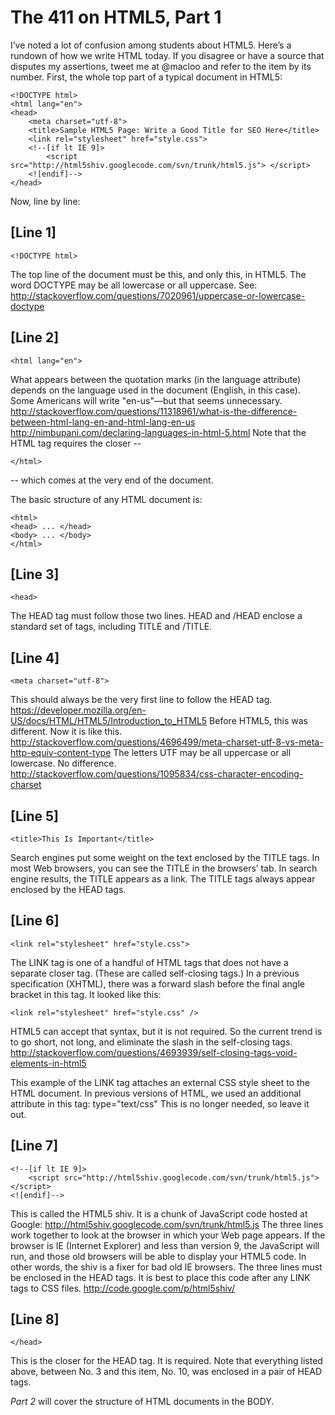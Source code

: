 # The 411 on HTML5, Part 1

I’ve noted a lot of confusion among students about HTML5. Here’s a rundown of how we write HTML today. If you disagree or have a source that disputes my assertions, tweet me at @macloo and refer to the item by its number. 
First, the whole top part of a typical document in HTML5:

	<!DOCTYPE html>
	<html lang="en">
	<head>
		<meta charset="utf-8">
		<title>Sample HTML5 Page: Write a Good Title for SEO Here</title>
		<link rel="stylesheet" href="style.css">
		<!--[if lt IE 9]>
			<script src="http://html5shiv.googlecode.com/svn/trunk/html5.js"> </script>
		<![endif]-->
	</head>

Now, line by line:

## [Line 1]

	<!DOCTYPE html>

The top line of the document must be this, and only this, in HTML5. The word DOCTYPE may be all lowercase or all uppercase. See: 
<http://stackoverflow.com/questions/7020961/uppercase-or-lowercase-doctype>

## [Line 2]

	<html lang="en">

What appears between the quotation marks (in the language attribute) depends on the language used in the document (English, in this case). Some Americans will write "en-us"—but that seems unnecessary. 
<http://stackoverflow.com/questions/11318961/what-is-the-difference-between-html-lang-en-and-html-lang-en-us>
<http://nimbupani.com/declaring-languages-in-html-5.html>
Note that the HTML tag requires the closer -- 

	</html>

-- which comes at the very end of the document.

The basic structure of any HTML document is:

	<html>
	<head> ... </head>
	<body> ... </body>
	</html>

## [Line 3]

	<head>

The HEAD tag must follow those two lines. HEAD and /HEAD enclose a standard set of tags, including TITLE and /TITLE. 

## [Line 4]

	<meta charset="utf-8">

This should always be the very first line to follow the HEAD tag.
https://developer.mozilla.org/en-US/docs/HTML/HTML5/Introduction_to_HTML5 
Before HTML5, this was different. Now it is like this.
http://stackoverflow.com/questions/4696499/meta-charset-utf-8-vs-meta-http-equiv-content-type 
The letters UTF may be all uppercase or all lowercase. No difference. 
http://stackoverflow.com/questions/1095834/css-character-encoding-charset

## [Line 5]

	<title>This Is Important</title>

Search engines put some weight on the text enclosed by the TITLE tags. In most Web browsers, you can see the TITLE in the browsers’ tab. In search engine results, the TITLE appears as a link.
The TITLE tags always appear enclosed by the HEAD tags.

## [Line 6]

	<link rel="stylesheet" href="style.css">

The LINK tag is one of a handful of HTML tags that does not have a separate closer tag. (These are called self-closing tags.) In a previous specification (XHTML), there was a forward slash before the final angle bracket in this tag. It looked like this:

	<link rel="stylesheet" href="style.css" />

HTML5 can accept that syntax, but it is not required. So the current trend is to go short, not long, and eliminate the slash in the self-closing tags.
http://stackoverflow.com/questions/4693939/self-closing-tags-void-elements-in-html5

This example of the LINK tag attaches an external CSS style sheet to the HTML document. In previous versions of HTML, we used an additional attribute in this tag: type="text/css" 
This is no longer needed, so leave it out.

## [Line 7]

	<!--[if lt IE 9]>
		<script src="http://html5shiv.googlecode.com/svn/trunk/html5.js"> </script>
	<![endif]-->

This is called the HTML5 shiv. It is a chunk of JavaScript code hosted at Google: 
<http://html5shiv.googlecode.com/svn/trunk/html5.js>
The three lines work together to look at the browser in which your Web page appears. If the browser is IE (Internet Explorer) and less than version 9, the JavaScript will run, and those old browsers will be able to display your HTML5 code. In other words, the shiv is a fixer for bad old IE browsers.
The three lines must be enclosed in the HEAD tags. 
It is best to place this code after any LINK tags to CSS files.
http://code.google.com/p/html5shiv/

## [Line 8]

	</head>

This is the closer for the HEAD tag. It is required. Note that everything listed above, between No. 3 and this item, No. 10, was enclosed in a pair of HEAD tags. 


*Part 2* will cover the structure of HTML documents in the BODY. 
